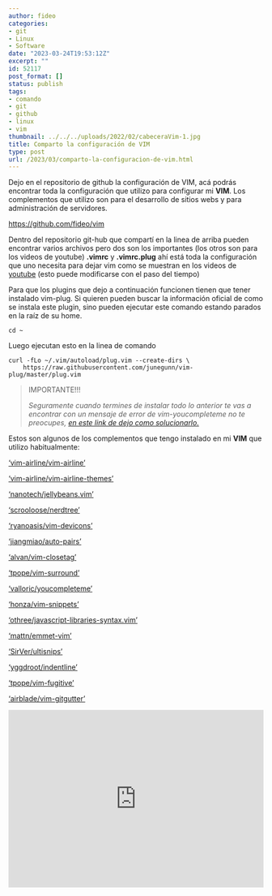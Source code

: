 ```yaml
---
author: fideo
categories:
- git
- Linux
- Software
date: "2023-03-24T19:53:12Z"
excerpt: ""
id: 52117
post_format: []
status: publish
tags:
- comando
- git
- github
- linux
- vim
thumbnail: ../../../uploads/2022/02/cabeceraVim-1.jpg
title: Comparto la configuración de VIM
type: post
url: /2023/03/comparto-la-configuracion-de-vim.html
---
```


Dejo en el repositorio de github la configuración de VIM, acá podrás encontrar toda la configuración que utilizo para configurar mi **VIM**. Los complementos que utilizo son para el desarrollo de sitios webs y para administración de servidores.

<a href="https://github.com/fideo/vim" target="_blank">https://github.com/fideo/vim</a>

Dentro del repositorio git-hub que compartí en la linea de arriba pueden encontrar varios archivos pero dos son los importantes (los otros son para los videos de youtube) **.vimrc** y **.vimrc.plug** ahí está toda la configuración que uno necesita para dejar vim como se muestran en los videos de <a href="https://www.youtube.com/@FedericoMazzei/videos" target="_blank">youtube</a> (esto puede modificarse con el paso del tiempo)

Para que los plugins que dejo a continuación funcionen tienen que tener instalado vim-plug. Si quieren pueden buscar la información oficial de como se instala este plugin, sino pueden ejecutar este comando estando parados en la raíz de su home.

```
cd ~
```

Luego ejecutan esto en la linea de comando

```
curl -fLo ~/.vim/autoload/plug.vim --create-dirs \
    https://raw.githubusercontent.com/junegunn/vim-plug/master/plug.vim
```

> IMPORTANTE!!!
> 
> <cite>Seguramente cuando termines de instalar todo lo anterior te vas a encontrar con un mensaje de error de vim-youcompleteme no te preocupes, [en este link de dejo como solucionarlo.](/2023/03/vim-youcompleteme/)</cite>

Estos son algunos de los complementos que tengo instalado en mi **VIM** que utilizo habitualmente:

<a href="https://github.com/vim-airline" target="_blank">‘vim-airline/vim-airline’</a>  
  
<a href="https://github.com/vim-airline/vim-airline-themes" target="_blank">‘vim-airline/vim-airline-themes’</a>  
  
<a href="https://github.com/nanotech/jellybeans.vim" target="_blank">‘nanotech/jellybeans.vim’</a>  
  
<a href="https://github.com/preservim/nerdtree" target="_blank">‘scrooloose/nerdtree’</a>  
  
<a href="https://github.com/ryanoasis/vim-devicons" target="_blank">‘ryanoasis/vim-devicons’</a>  
  
<a href="https://github.com/jiangmiao/auto-pairs" target="_blank">‘jiangmiao/auto-pairs’</a>  
  
<a href="https://github.com/alvan/vim-closetag" target="_blank">‘alvan/vim-closetag’</a>  
  
<a href="https://github.com/tpope/vim-surround" target="_blank">‘tpope/vim-surround’</a>  
  
<a href="https://github.com/ycm-core/YouCompleteMe" target="_blank">‘valloric/youcompleteme’</a>  
  
<a href="https://github.com/honza/vim-snippets" target="_blank">‘honza/vim-snippets’</a>  
  
<a href="https://github.com/othree/javascript-libraries-syntax.vim" target="_blank">‘othree/javascript-libraries-syntax.vim’</a>  
  
<a href="https://github.com/mattn/emmet-vim" target="_blank">‘mattn/emmet-vim’</a>  
  
<a href="https://github.com/SirVer/ultisnips" target="_blank">‘SirVer/ultisnips’</a>  
  
<a href="https://github.com/Yggdroot/indentLine" target="_blank">‘yggdroot/indentline’</a>  
  
<a href="https://github.com/tpope/vim-fugitive" target="_blank">‘tpope/vim-fugitive’</a>  
  
<a href="https://github.com/airblade/vim-gitgutter" target="_blank">‘airblade/vim-gitgutter’</a>

<iframe allow="accelerometer; autoplay; clipboard-write; encrypted-media; gyroscope; picture-in-picture; web-share" allowfullscreen="" frameborder="0" height="350" loading="lazy" referrerpolicy="strict-origin-when-cross-origin" src="https://www.youtube.com/embed/UlX5b6NDet8?feature=oembed" title="Comparto la configuración de VIM" width="100%"></iframe>
